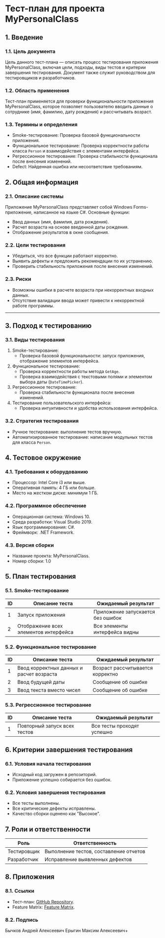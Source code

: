 # Тест-план для проекта MyPersonalClass

## 1. Введение

### 1.1. Цель документа
Цель данного тест-плана — описать процесс тестирования приложения MyPersonalClass, включая цели, подходы, виды тестов и критерии завершения тестирования. Документ также служит руководством для тестировщиков и разработчиков.

### 1.2. Область применения
Тест-план применяется для проверки функциональности приложения MyPersonalClass, которое позволяет пользователю вводить данные о сотруднике (имя, фамилию, дату рождения) и рассчитывать возраст.

### 1.3. Термины и определения
- Smoke-тестирование: Проверка базовой функциональности приложения.
- Функциональное тестирование: Проверка корректности работы класса `Person` и взаимодействия с элементами интерфейса.
- Регрессионное тестирование: Проверка стабильности функционала после внесения изменений.
- Defect: Найденная ошибка или несоответствие требованиям.


## 2. Общая информация

### 2.1. Описание системы
Приложение MyPersonalClass представляет собой Windows Forms-приложение, написанное на языке C#. Основные функции:
- Ввод данных (имя, фамилия, дата рождения).
- Расчет возраста на основе введенной даты рождения.
- Отображение результатов в окне сообщения.

### 2.2. Цели тестирования
- Убедиться, что все функции работают корректно.
- Выявить дефекты и предложить рекомендации по их устранению.
- Проверить стабильность приложения после внесения изменений.

### 2.3. Риски
- Возможны ошибки в расчете возраста при некорректных входных данных.
- Отсутствие валидации ввода может привести к некорректной работе программы.

---

## 3. Подход к тестированию

### 3.1. Виды тестирования
1. Smoke-тестирование:
   - Проверка базовой функциональности: запуск приложения, отображение элементов интерфейса.
2. Функциональное тестирование:
   - Проверка корректности работы метода `GetAge`.
   - Проверка взаимодействия с текстовыми полями и элементом выбора даты (`DateTimePicker`).
3. Регрессионное тестирование:
   - Проверка стабильности функционала после внесения изменений.
4. Тестирование пользовательского интерфейса:
   - Проверка интуитивности и удобства использования интерфейса.

### 3.2. Стратегия тестирования
- Ручное тестирование: выполнение тестов вручную.
- Автоматизированное тестирование: написание модульных тестов для класса `Person`.


## 4. Тестовое окружение

### 4.1. Требования к оборудованию
- Процессор: Intel Core i3 или выше.
- Оперативная память: 4 ГБ или больше.
- Место на жестком диске: минимум 1 ГБ.

### 4.2. Программное обеспечение
- Операционная система: Windows 10.
- Среда разработки: Visual Studio 2019.
- Язык программирования: C#.
- Фреймворк: .NET Framework.

### 4.3. Версия сборки
- Название проекта: MyPersonalClass.
- Номер сборки: 1.0

## 5. План тестирования

### 5.1. Smoke-тестирование
|ID | Описание теста                          | Ожидаемый результат                  |
|---|-----------------------------------------|--------------------------------------|
| 1 | Запуск приложения                       | Приложение запускается без ошибок    |
| 2 | Отображение всех элементов интерфейса   | Все элементы интерфейса видны        |

### 5.2. Функциональное тестирование
| ID | Описание теста                          | Ожидаемый результат                  |
|----|-----------------------------------------|--------------------------------------|
| 1  | Ввод корректных данных и расчет возраста| Возраст рассчитывается корректно     |
| 2  | Ввод будущей даты                       | Сообщение об ошибке                  |
| 3  | Ввод текста вместо чисел                | Сообщение об ошибке                  |

### **5.3. Регрессионное тестирование**
| ID  | Описание теста                          | Ожидаемый результат                  |
|-----|-----------------------------------------|--------------------------------------|
| 1   | Повторный запуск всех тестов            | Все тесты проходят успешно           |


## 6. Критерии завершения тестирования

### 6.1. Условия начала тестирования
- Исходный код загружен в репозиторий.
- Приложение успешно собирается без ошибок.

### 6.2. Условия завершения тестирования
- Все тесты выполнены.
- Все критические дефекты исправлены.
- Качество сборки оценено как "Высокое".


## 7. Роли и ответственности

| Роль             | Ответственность                        |
|------------------|----------------------------------------|
| Тестировщик      | Выполнение тестов, составление отчетов |
| Разработчик      | Исправление выявленных дефектов        |


## 8. Приложения

### 8.1. Ссылки
- Тест-план: [GitHub Repository](https://github.com/your-repo/my-personal-class).
- Feature Matrix: [Feature Matrix](https://example.com/feature-matrix).

### 8.2. Подпись
Бычков Андрей Алексеевич
Ерыгин Максим Алексеевич+
